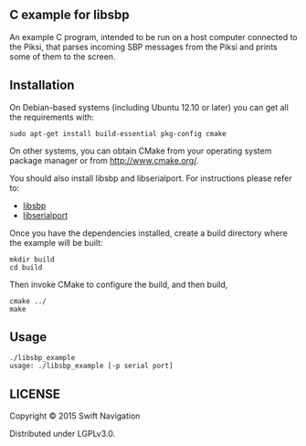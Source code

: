 ## C example for libsbp

An example C program, intended to be run on a host computer connected to
the Piksi, that parses incoming SBP messages from the Piksi and prints some of
them to the screen.

## Installation

On Debian-based systems (including Ubuntu 12.10 or later) you can get all
the requirements with:

```shell
sudo apt-get install build-essential pkg-config cmake
```

On other systems, you can obtain CMake from your operating system
package manager or from http://www.cmake.org/.

You should also install libsbp and libserialport. For instructions please refer to:
* [libsbp](https://github.com/swift-nav/libsbp/tree/master/c)
* [libserialport](http://sigrok.org/wiki/Libserialport)

Once you have the dependencies installed, create a build directory where the example will be built:

```shell
mkdir build
cd build
```

Then invoke CMake to configure the build, and then build,

```shell
cmake ../
make
```

## Usage

```shell
./libsbp_example
usage: ./libsbp_example [-p serial port]
```

## LICENSE

Copyright © 2015 Swift Navigation

Distributed under LGPLv3.0.
